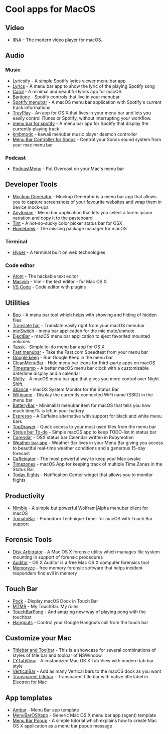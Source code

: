 # Cool apps for MacOS

## Video
- [IINA](https://lhc70000.github.io/iina/) - The modern video player for macOS.

## Audio
### Music
- [Lyricsify](https://github.com/mamal72/lyricsify-mac) - A simple Spotify lyrics viewer menu bar app
- [Lyrics](https://github.com/onmyway133/Lyrics) -  A menu bar app to show the lyric of the playing Spotify song
- [Carol](https://github.com/AnaghSharma/Carol) - A minimal and beautiful lyrics app for macOS
- [Baritone](https://tma02.github.io/baritone/) - Spotify controls that live in your menubar.
- [Spotify menubar](https://github.com/AurelTyson/spotify-menubar) - A macOS menu bar application with Spotify's current track informations
- [TrayPlay](https://mborgerson.com/trayplay/) - An app for OS X that lives in your menu bar and lets you easily control iTunes or Spotify, without interrupting your workflow.
- [menu bar for spotify](https://github.com/laaksomavrick/menu-bar-for-spotify) - A menu bar app for Spotify that display the currently playing track
- [kmbmpdc](https://kmbmpdc.perala.me/) - kawaii menubar music player daemon controller
- [Menu Bar Controller for Sonos](https://github.com/Sn0wfreezeDev/MenuBarControllerSonos) - Control your Sonos sound system from your mac menu bar

### Podcast
- [PodcastMenu](https://github.com/insidegui/PodcastMenu) - Put Overcast on your Mac's menu bar

## Developer Tools
- [Mockup Generator](https://github.com/andypotts/mockup-generator) - Mockup Generator is a menu bar app that allows you to capture screenshots of your favourite websites and wrap them in device mock-ups
- [AnyIpsum](https://github.com/jlowgren/AnyIpsum) - Menu bar application that lets you select a lorem ipsum variation and copy it to the pasteboard
- [Tint](https://github.com/adaringdesign/tint) - A not-so-sucky color picker status bar for OSX
- [Homebrew](https://brew.sh/) - The missing package manager for macOS

### Terminal
- [Hyper](https://hyper.is/) - A terminal built on web technologies

### Code editor
- [Atom](https://github.com/atom/atom) - The hackable text editor
- [Macvim](http://macvim-dev.github.io/macvim/) - Vim - the text editor - for Mac OS X
- [VS Code](https://code.visualstudio.com/) - Code editor with plugins

## Utilities
- [Boo](https://github.com/dimovskidamjan/Boo) - A menu bar tool which helps with showing and hiding of hidden files
- [Translate bar](https://github.com/artbobrov/Translate-Bar) - Translate easily right from your macOS menubar
- [micSwitch](https://github.com/dstd/micSwitch) - menu bar application for the mic mute/unmute
- [EjectBar](https://github.com/bradleybernard/EjectBar) - macOS menu bar application to eject favorited mounted volumes
- [Tassk](https://github.com/furkanhatipoglu/tassk) - Simple to-do menu bar app for OS X
- [Fast menubar](https://github.com/doshprompt/fast-menubar) - Take the Fast.com Speedtest from your menu bar
- [Google keep](https://github.com/tmcinerney/keep) - Run Google Keep in the menu bar
- [CleanMenuBar](https://trav.sh/keep/) - Hide menu bar icons for third-party apps on macOS
- [Timestamp](https://mzdr.github.io/timestamp/) - A better macOS menu bar clock with a customizable date/time display and a calendar
- [Shifty](https://shifty.natethompson.io/en/) - A macOS menu bar app that gives you more control over Night Shift.
- [iGlance](https://github.com/Moneypulation/iGlance) - macOS System Monitor for the Status Bar
- [Wifiname](https://github.com/clarkio/macos-wifiname) - Display the currently connected WiFi name (SSID) in the menu bar
- [BatteryBar](https://github.com/blandinw/batterybar) - Minimalist menubar item for macOS that tells you how much time/% is left in your battery
- [Espresso](https://github.com/raphaelhanneken/espresso) - A Caffeine alternative with support for black and white menu bars
- [TopDrawer](https://github.com/SteveBarnegren/TopDrawer) - Quick access to your most used files from the menu bar
- [Status bar To-do](https://github.com/Onix-Systems/osx-status-bar-todo) - Simple macOS app to keep TODO-list in status bar
- [Carendar](https://github.com/seanlilmateus/carendar) - OSX status bar Calendar written in Rubymotion
- [Weather bar app](https://weatherbarapp.com/) - Weather Bar lives in your Menu Bar giving you access to beautiful real-time weather conditions and a generous 15-day forecast
- [Caffeinator](https://aaplmath.github.io/Caffeinator/) - The most powerful way to keep your Mac awake
- [Timezones](https://github.com/FranciscoAmado/Timezones) - macOS App for keeping track of multiple Time Zones in the Status Bar
- [Today flights](http://joshparnham.com/projects/todayflights/) - Notification Center widget that allows you to monitor flights

## Productivity
- [Nimble](http://maybulb.com/nimble/) - A simple but powerful Wolfram|Alpha menubar client for macOS
- [TomatoBar](https://github.com/ivoronin/TomatoBar) - Pomodoro Technique Timer for macOS with Touch Bar support

## Forensic Tools
- [Disk Arbitrator](https://github.com/aburgh/Disk-Arbitrator) - A Mac OS X forensic utility which manages file system mounting in support of forensic procedures
- [Auditor](https://github.com/jipegit/OSXAuditor) - OS X Auditor is a free Mac OS X computer forensics tool
- [Memoryze](http://www.mandiant.com/resources/download/mac-memoryze) - free memory forensic software that helps incident responders find evil in memory

## Touch Bar
- [Pock](http://pock.pigigaldi.com/) - Display macOS Dock in Touch Bar
- [MTMR](https://github.com/Toxblh/MTMR) - My TouchBar. My rules
- [TouchBarPong](https://github.com/ferdinandl007/TouchBarPong) - And amazing new way of playing pong with the touchbar
- [Hangouts](https://github.com/jaapjan/touchbar-hangouts) - Control your Google Hangouts call from the touch bar

## Customize your Mac
- [Titlebar and Toolbar](https://github.com/robin/TitlebarAndToolbar) - This is a showcase for several combinations of styles of title bar and toolbar of NSWindow.
- [LYTabView](https://github.com/robin/LYTabView) - A customized Mac OS X Tab View with modern tab bar style
- [VerticalBar](https://github.com/afallon02/VerticalBar) - Add as many Vertical bars to the macOS dock as you want
- [Transparent titlebar](https://github.com/seanchas116/transparent-titlebar) - Transparent title bar with native title label in Electron for Mac

## App templates
- [Ambar](https://github.com/AnaghSharma/Ambar) -  Menu Bar app template
- [MenuBarOSXapp](https://github.com/albertobeta/MenuBarOSXapp) - Generic Mac OS X menu bar app (agent) template
- [Menu Bar Popup](https://github.com/maximbilan/Mac-OS-X-App-Menu-Bar-Popup) - A simple tutorial which explains how to create Mac OS X application as a menu bar popup message



